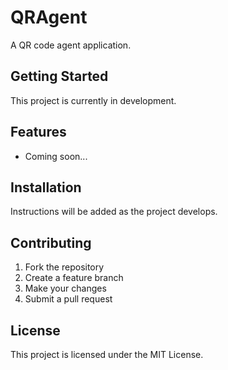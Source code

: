 # QRAgent

A QR code agent application.

## Getting Started

This project is currently in development.

## Features

- Coming soon...

## Installation

Instructions will be added as the project develops.

## Contributing

1. Fork the repository
2. Create a feature branch
3. Make your changes
4. Submit a pull request

## License

This project is licensed under the MIT License.
